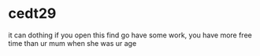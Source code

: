 # cedt29

it can dothing
if you open this find go have some work, you have more free time than ur mum when she was ur age
